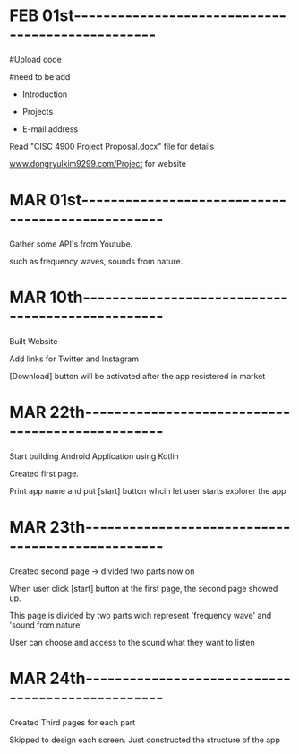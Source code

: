# FEB 01st-------------------------------------------------

  #Upload code
  
  #need to be add
   - Introduction
   
   - Projects
   
   - E-mail address

  Read "CISC 4900 Project Proposal.docx" file for details
  
  www.dongryulkim9299.com/Project for website

# MAR 01st-------------------------------------------------

  Gather some API's from Youtube.
  
  such as frequency waves, sounds from nature.

# MAR 10th-------------------------------------------------

  Built Website
  
  Add links for Twitter and Instagram
  
  [Download] button will be activated after the app resistered in market
  
# MAR 22th-------------------------------------------------

  Start building Android Application using Kotlin
  
  Created first page.
  
  Print app name and put [start] button whcih let user starts explorer the app
  
# MAR 23th-------------------------------------------------

  Created second page -> divided two parts now on
  
  When user click [start] button at the first page, the second page showed up.
  
  This page is divided by two parts wich represent 'frequency wave' and 'sound from nature'
  
  User can choose and access to the sound what they want to listen
  
# MAR 24th-------------------------------------------------
  
  Created Third pages for each part
  
  Skipped to design each screen. Just constructed the structure of the app
